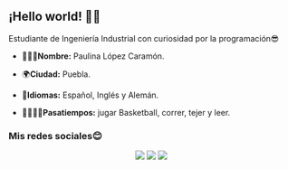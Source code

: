 ## ¡Hello world! 👋😋

Estudiante de Ingeniería Industrial con curiosidad por la programación😎

- 👩🏽‍💻**Nombre:** Paulina López Caramón.
  
- 🌍**Ciudad:** Puebla.

- 📍**Idiomas:** Español, Inglés y Alemán.
  
- 🏃🏽‍♀️🧶**Pasatiempos:** jugar Basketball, correr, tejer y leer.

### Mis redes sociales😊

<div align="center">
  <a href="https://www.instagram.com/pauulopezc/" target="_blank"><img src="https://img.shields.io/badge/-Instagram-%23E4405F?style=for-the-badge&logo=instagram&logoColor=white" target="_blank"></a>
  <a href="#" target="_blank"><img src="https://img.shields.io/badge/-LinkedIn-%230077B5?style=for-the-badge&logo=linkedin&logoColor=white" target="_blank"></a> 
  <a href="mailto:paulcaramon@gmail.com"><img src="https://img.shields.io/badge/-Gmail-%23333?style=for-the-badge&logo=gmail&logoColor=white&color=red" target="_blank"></a>
 
